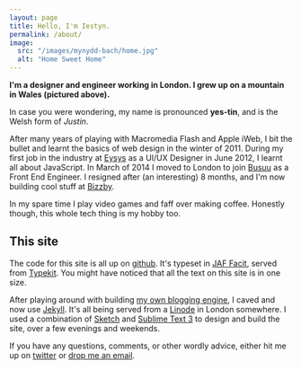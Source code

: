 ```yaml
---
layout: page
title: Hello, I'm Iestyn.
permalink: /about/
image:
  src: "/images/mynydd-bach/home.jpg"
  alt: "Home Sweet Home"
---
```


**I'm a designer and engineer working in London. I grew up on a mountain in Wales (pictured above).**


In case you were wondering, my name is pronounced **yes-tin**, and is the Welsh form of *Justin*.

After many years of playing with Macromedia Flash and Apple iWeb, I bit the bullet and learnt the basics of web design in the winter of 2011. During my first job in the industry at [Eysys](http://eysys.com) as a UI/UX Designer in June 2012, I learnt all about JavaScript. In March of 2014 I moved to London to join [Busuu](http://busuu.com) as a Front End Engineer. I resigned after (an interesting) 8 months, and I'm now building cool stuff at [Bizzby](http://bizzby.com).

In my spare time I play video games and faff over making coffee. Honestly though, this whole tech thing is my hobby too.

## This site

The code for this site is all up on [github](https://github.com/iest/iest.co). It's typeset in [JAF Facit](http://justanotherfoundry.com/facit), served from [Typekit](https://typekit.com/fonts/jaf-facitweb). You might have noticed that all the text on this site is in one size. 

After playing around with building [my own blogging engine](https://github.com/iest/derp), I caved and now use [Jekyll](http://jekyllrb.com). It's all being served from a [Linode](https://www.linode.com) in London somewhere. I used a combination of [Sketch](http://bohemiancoding.com/sketch/) and [Sublime Text 3](http://www.sublimetext.com/3) to design and build the site, over a few evenings and weekends.

If you have any questions, comments, or other wordly advice, either hit me up on [twitter](http://twitter.com/_iest) or [drop me an email](mailto:hello@iest.co).